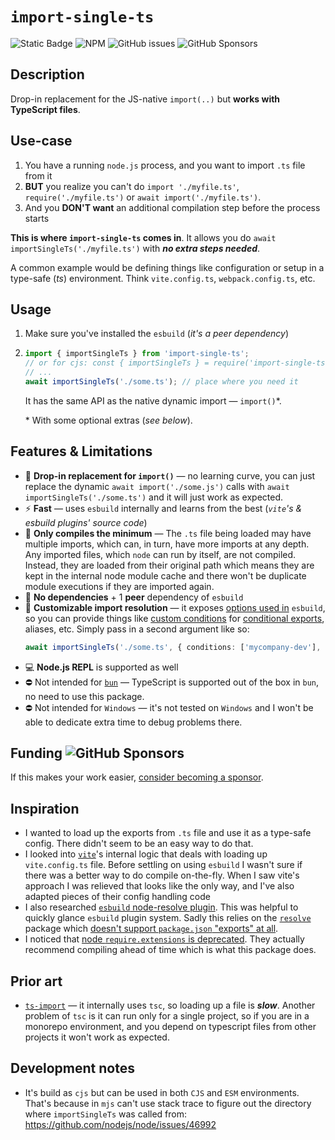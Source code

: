 # `import-single-ts`

![Static Badge](https://img.shields.io/badge/version-1.1.5-green)
![NPM](https://img.shields.io/npm/l/import-single-ts)
![GitHub issues](https://img.shields.io/github/issues/antitoxic/import-single-ts)
![GitHub Sponsors](https://img.shields.io/github/sponsors/antitoxic)

## Description

Drop-in replacement for the JS-native `import(..)` but **works with TypeScript
files**.

## Use-case

1. You have a running `node.js` process, and you want to import `.ts` file from
   it
2. **BUT** you realize you can't do `import './myfile.ts'`,
   `require('./myfile.ts')` or `await import('./myfile.ts')`.
3. And you **DON'T want** an additional compilation step before the process
   starts

**This is where `import-single-ts` comes in**. It allows you do
`await importSingleTs('./myfile.ts')` with **_no extra steps needed_**.

A common example would be defining things like configuration or setup in a
type-safe (_ts_) environment. Think `vite.config.ts`, `webpack.config.ts`, etc.

## Usage

1. Make sure you've installed the `esbuild` (_it's a peer dependency_)
2. ```ts
   import { importSingleTs } from 'import-single-ts';
   // or for cjs: const { importSingleTs } = require('import-single-ts');
   // ...
   await importSingleTs('./some.ts'); // place where you need it
   ```

   It has the same API as the native dynamic import — `import()`\*.

   \* With some optional extras (_see below_).

## Features & Limitations

- 🔄 **Drop-in replacement for `import()`** — no learning curve, you can just
  replace the dynamic `await import('./some.js')` calls with
  `await importSingleTs('./some.ts')` and it will just work as expected.
- ⚡ **Fast** — uses `esbuild` internally and learns from the best (_`vite`'s &
  esbuild plugins' source code_)
- 📐 **Only compiles the minimum** — The `.ts` file being loaded may have
  multiple imports, which can, in turn, have more imports at any depth. Any
  imported files, which `node` can run by itself, are not compiled. Instead,
  they are loaded from their original path which means they are kept in the
  internal node module cache and there won't be duplicate module executions if
  they are imported again.
- 🚀 **No dependencies** + 1 **peer** dependency of `esbuild`
- 🧩️ **Customizable import resolution** — it exposes
  [options used in](https://esbuild.github.io/api/#path-resolution) `esbuild`,
  so you can provide things like
  [custom conditions](https://nodejs.org/api/packages.html#packages_resolving_user_conditions)
  for
  [conditional exports](https://nodejs.org/api/packages.html#conditional-exports),
  aliases, etc. Simply pass in a second argument like so:
  ```ts
  await importSingleTs('./some.ts', { conditions: ['mycompany-dev'], alias: { a: "b" }, ... })
  ```
- 💻️ **Node.js REPL** is supported as well
- ⛔️ Not intended for [`bun`](https://bun.sh/docs/runtime/typescript) —
  TypeScript is supported out of the box in `bun`, no need to use this package.
- ⛔️ Not intended for `Windows` — it's not tested on `Windows` and I won't be
  able to dedicate extra time to debug problems there.

## Funding ![GitHub Sponsors](https://img.shields.io/github/sponsors/antitoxic)

If this makes your work easier,
[consider becoming a sponsor](https://github.com/sponsors/antitoxic).

## Inspiration

- I wanted to load up the exports from `.ts` file and use it as a type-safe
  config. There didn't seem to be an easy way to do that.
- I looked into
  [`vite`](https://github.com/vitejs/vite/blob/eef4aaa063ed420c213cb9e24f680230cf2132b2/packages/vite/src/node/config.ts)'s
  internal logic that deals with loading up `vite.config.ts` file. Before
  settling on using `esbuild` I wasn't sure if there was a better way to do
  compile on-the-fly. When I saw vite's approach I was relieved that looks like
  the only way, and I've also adapted pieces of their config handling code
- I also researched
  [`esbuild` node-resolve plugin](https://github.com/remorses/esbuild-plugins/tree/master/node-resolve/).
  This was helpful to quickly glance `esbuild` plugin system. Sadly this relies
  on the [`resolve`](https://github.com/browserify/resolve) package which
  [doesn't support `package.json` "exports" at all](https://github.com/browserify/resolve/pull/224).
- I noticed that
  [node `require.extensions` is deprecated](https://nodejs.org/api/modules.html#requireextensions).
  They actually recommend compiling ahead of time which is what this package
  does.

## Prior art

- [`ts-import`](https://github.com/radarsu/ts-import) — it internally uses
  `tsc`, so loading up a file is **_slow_**. Another problem of `tsc` is it can
  run only for a single project, so if you are in a monorepo environment, and
  you depend on typescript files from other projects it won't work as expected.

## Development notes

- It's build as `cjs` but can be used in both `CJS` and `ESM` environments.
  That's because in `mjs` can't use stack trace to figure out the directory
  where `importSingleTs` was called from:
  https://github.com/nodejs/node/issues/46992

